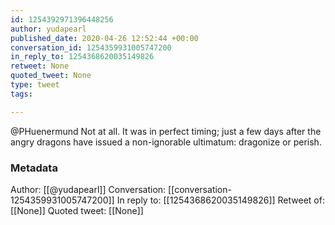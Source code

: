 ```yaml
---
id: 1254392971396448256
author: yudapearl
published_date: 2020-04-26 12:52:44 +00:00
conversation_id: 1254359931005747200
in_reply_to: 1254368620035149826
retweet: None
quoted_tweet: None
type: tweet
tags:

---
```


@PHuenermund Not at all. It was in perfect timing; just a few days after the angry dragons have issued a non-ignorable ultimatum: dragonize or perish.

### Metadata

Author: [[@yudapearl]]
Conversation: [[conversation-1254359931005747200]]
In reply to: [[1254368620035149826]]
Retweet of: [[None]]
Quoted tweet: [[None]]
